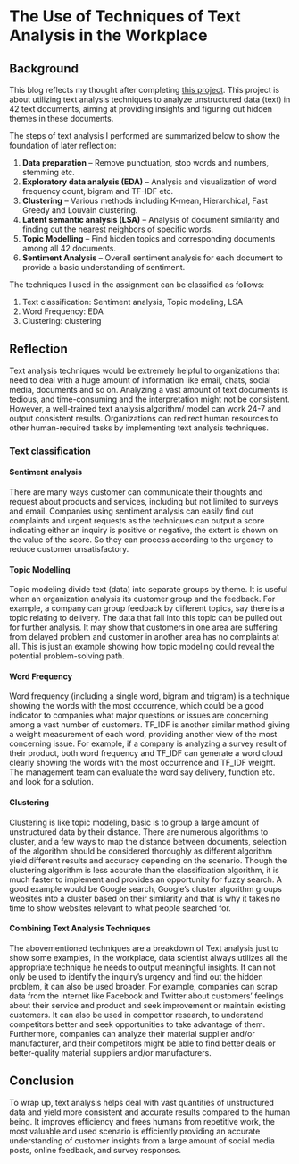 # The Use of Techniques of Text Analysis in the Workplace

## Background
This blog reflects my thought after completing [this project](https://github.com/Wenying-Wu/Natural-Language-Processing-Project/blob/main/%20report_the_anatomy_of_an_unknown_corpus.pdf). This project is about utilizing text analysis techniques to analyze unstructured data (text) in 42 text documents, aiming at providing insights and figuring out hidden themes in these documents.

The steps of text analysis I performed are summarized below to show the foundation of later reflection:
1.	**Data preparation** – Remove punctuation, stop words and numbers, stemming etc.
2.	**Exploratory data analysis (EDA)** – Analysis and visualization of word frequency count, bigram and TF-IDF etc.
3.	**Clustering** – Various methods including K-mean, Hierarchical, Fast Greedy and Louvain clustering.
4.	**Latent semantic analysis (LSA)** – Analysis of document similarity and finding out the nearest neighbors of specific words.
5.	**Topic Modelling** – Find hidden topics and corresponding documents among all 42 documents.
6.	**Sentiment Analysis** – Overall sentiment analysis for each document to provide a basic understanding of sentiment.

The techniques I used in the assignment can be classified as follows:

1.	Text classification: Sentiment analysis, Topic modeling, LSA
2.	Word Frequency:  EDA
3.	Clustering: clustering

## Reflection

Text analysis techniques would be extremely helpful to organizations that need to deal with a huge amount of information like email, chats, social media, documents and so on. Analyzing a vast amount of text documents is tedious, and time-consuming and the interpretation might not be consistent. However, a well-trained text analysis algorithm/ model can work 24-7 and output consistent results. Organizations can redirect human resources to other human-required tasks by implementing text analysis techniques.

### Text classification

#### Sentiment analysis
There are many ways customer can communicate their thoughts and request about products and services, including but not limited to surveys and email. Companies using sentiment analysis can easily find out complaints and urgent requests as the techniques can output a score indicating either an inquiry is positive or negative, the extent is shown on the value of the score. So they can process according to the urgency to reduce customer unsatisfactory.

#### Topic Modelling
Topic modeling divide text (data) into separate groups by theme. It is useful when an organization analysis its customer group and the feedback. For example, a company can group feedback by different topics, say there is a topic relating to delivery. The data that fall into this topic can be pulled out for further analysis. It may show that customers in one area are suffering from delayed problem and customer in another area has no complaints at all. This is just an example showing how topic modeling could reveal the potential problem-solving path.

#### Word Frequency
Word frequency (including a single word, bigram and trigram) is a technique showing the words with the most occurrence, which could be a good indicator to companies what major questions or issues are concerning among a vast number of customers. TF_IDF is another similar method giving a weight measurement of each word, providing another view of the most concerning issue. For example, if a company is analyzing a survey result of their product, both word frequency and TF_IDF can generate a word cloud clearly showing the words with the most occurrence and TF_IDF weight. The management team can evaluate the word say delivery, function etc. and look for a solution.

#### Clustering
Clustering is like topic modeling, basic is to group a large amount of unstructured data by their distance. There are numerous algorithms to cluster, and a few ways to map the distance between documents, selection of the algorithm should be considered thoroughly as different algorithm yield different results and accuracy depending on the scenario. Though the clustering algorithm is less accurate than the classification algorithm, it is much faster to implement and provides an opportunity for fuzzy search. A good example would be Google search, Google’s cluster algorithm groups websites into a cluster based on their similarity and that is why it takes no time to show websites relevant to what people searched for.

#### Combining Text Analysis Techniques
The abovementioned techniques are a breakdown of Text analysis just to show some examples, in the workplace, data scientist always utilizes all the appropriate technique he needs to output meaningful insights. It can not only be used to identify the inquiry’s urgency and find out the hidden problem, it can also be used broader. For example, companies can scrap data from the internet like Facebook and Twitter about customers’ feelings about their service and product and seek improvement or maintain existing customers. It can also be used in competitor research, to understand competitors better and seek opportunities to take advantage of them. Furthermore, companies can analyze their material supplier and/or manufacturer, and their competitors might be able to find better deals or better-quality material suppliers and/or manufacturers.

## Conclusion
To wrap up, text analysis helps deal with vast quantities of unstructured data and yield more consistent and accurate results compared to the human being. It improves efficiency and frees humans from repetitive work, the most valuable and used scenario is efficiently providing an accurate understanding of customer insights from a large amount of social media posts, online feedback, and survey responses.

